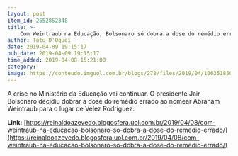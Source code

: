 ```yaml
---
layout: post
item_id: 2552852348
title: >-
    Com Weintraub na Educação, Bolsonaro só dobra a dose do remédio errado
author: Tatu D'Oquei
date: 2019-04-09 19:15:17
pub_date: 2019-04-09 19:15:17
time_added: 2019-04-08 15:21:00
category: 
image: https://conteudo.imguol.com.br/blogs/278/files/2019/04/106351850_32186242968_2ac7ae5479_o-527x300.jpg
---
```


A crise no Ministério da Educação vai continuar. O presidente Jair Bolsonaro decidiu dobrar a dose do remédio errado ao nomear Abraham Weintraub para o lugar de Vélez Rodríguez.

**Link:** [https://reinaldoazevedo.blogosfera.uol.com.br/2019/04/08/com-weintraub-na-educacao-bolsonaro-so-dobra-a-dose-do-remedio-errado/](https://reinaldoazevedo.blogosfera.uol.com.br/2019/04/08/com-weintraub-na-educacao-bolsonaro-so-dobra-a-dose-do-remedio-errado/)

